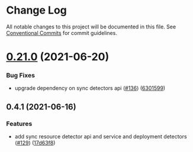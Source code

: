 # Change Log

All notable changes to this project will be documented in this file.
See [Conventional Commits](https://conventionalcommits.org) for commit guidelines.

# [0.21.0](https://github.com/aspecto-io/opentelemetry-ext-js/compare/opentelemetry-resource-detector-service@0.4.1...opentelemetry-resource-detector-service@0.21.0) (2021-06-20)


### Bug Fixes

* upgrade dependency on sync detectors api ([#136](https://github.com/aspecto-io/opentelemetry-ext-js/issues/136)) ([6301599](https://github.com/aspecto-io/opentelemetry-ext-js/commit/6301599b3a3bc4cd22f68f31b4851468bee48579))





## 0.4.1 (2021-06-16)


### Features

* add sync resource detector api and service and deployment detectors ([#129](https://github.com/aspecto-io/opentelemetry-ext-js/issues/129)) ([17d63f8](https://github.com/aspecto-io/opentelemetry-ext-js/commit/17d63f87e8103fecd9f6f906eed9931e2f5a4aaa))

